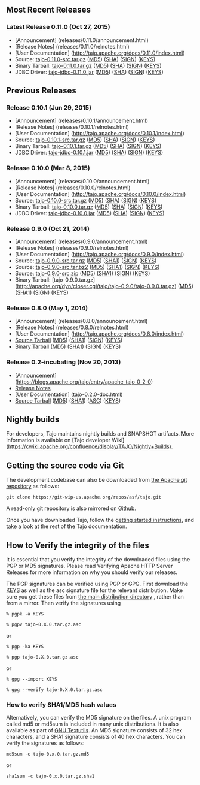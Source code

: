<!--
  Licensed to the Apache Software Foundation (ASF) under one
  or more contributor license agreements.  See the NOTICE file
  distributed with this work for additional information
  regarding copyright ownership.  The ASF licenses this file
  to you under the Apache License, Version 2.0 (the
  "License"); you may not use this file except in compliance
  with the License.  You may obtain a copy of the License at

      http://www.apache.org/licenses/LICENSE-2.0

  Unless required by applicable law or agreed to in writing, software
  distributed under the License is distributed on an "AS IS" BASIS,
  WITHOUT WARRANTIES OR CONDITIONS OF ANY KIND, either express or implied.
  See the License for the specific language governing permissions and
  limitations under the License.
-->

## Most Recent Releases

### Latest Release 0.11.0 (Oct 27, 2015)

 * [Announcement] (releases/0.11.0/announcement.html)
 * [Release Notes] (releases/0.11.0/relnotes.html)
 * [User Documentation] (http://tajo.apache.org/docs/0.11.0/index.html)
 * Source: <a href='http://apache.org/dyn/closer.cgi/tajo/tajo-0.11.0/tajo-0.11.0-src.tar.gz' id='tajo-0.11.0-src'>tajo-0.11.0-src.tar.gz</a> ([MD5](http://www.apache.org/dist/tajo/tajo-0.11.0/tajo-0.11.0-src.tar.gz.md5)) ([SHA](http://www.apache.org/dist/tajo/tajo-0.11.0/tajo-0.11.0-src.tar.gz.sha512)) ([SIGN](http://www.apache.org/dist/tajo/tajo-0.11.0/tajo-0.11.0-src.tar.gz.asc)) ([KEYS](http://www.apache.org/dist/tajo/KEYS))
 * Binary Tarball: <a href='http://apache.org/dyn/closer.cgi/tajo/tajo-0.11.0/tajo-0.11.0.tar.gz' id='tajo-0.11.0-bin'>tajo-0.11.0.tar.gz</a> ([MD5](http://www.apache.org/dist/tajo/tajo-0.11.0/tajo-0.11.0.tar.gz.md5)) ([SHA](http://www.apache.org/dist/tajo/tajo-0.11.0/tajo-0.11.0.tar.gz.sha512)) ([SIGN](http://www.apache.org/dist/tajo/tajo-0.11.0/tajo-0.11.0.tar.gz.asc)) ([KEYS](http://www.apache.org/dist/tajo/KEYS))
 * JDBC Driver: <a href='http://apache.org/dyn/closer.cgi/tajo/tajo-0.11.0/tajo-jdbc-0.11.0.jar' id='tajo-jdbc-0.11.0'>tajo-jdbc-0.11.0.jar</a> ([MD5](http://www.apache.org/dist/tajo/tajo-0.11.0/tajo-jdbc-0.11.0.jar.md5)) ([SHA](http://www.apache.org/dist/tajo/tajo-0.11.0/tajo-jdbc-0.11.0.jar.sha512)) ([SIGN](http://www.apache.org/dist/tajo/tajo-0.11.0/tajo-jdbc-0.11.0.jar.asc)) ([KEYS](http://www.apache.org/dist/tajo/KEYS))

## Previous Releases

### Release 0.10.1 (Jun 29, 2015)

 * [Announcement] (releases/0.10.1/announcement.html)
 * [Release Notes] (releases/0.10.1/relnotes.html)
 * [User Documentation] (http://tajo.apache.org/docs/0.10.1/index.html)
 * Source: <a href='http://apache.org/dyn/closer.cgi/tajo/tajo-0.10.1/tajo-0.10.1-src.tar.gz' id='tajo-0.10.1-src'>tajo-0.10.1-src.tar.gz</a> ([MD5](http://www.apache.org/dist/tajo/tajo-0.10.1/tajo-0.10.1-src.tar.gz.md5)) ([SHA](http://www.apache.org/dist/tajo/tajo-0.10.1/tajo-0.10.1-src.tar.gz.sha512)) ([SIGN](http://www.apache.org/dist/tajo/tajo-0.10.1/tajo-0.10.1-src.tar.gz.asc)) ([KEYS](http://www.apache.org/dist/tajo/KEYS))
 * Binary Tarball: <a href='http://apache.org/dyn/closer.cgi/tajo/tajo-0.10.1/tajo-0.10.1.tar.gz' id='tajo-0.10.1-bin'>tajo-0.10.1.tar.gz</a> ([MD5](http://www.apache.org/dist/tajo/tajo-0.10.1/tajo-0.10.1.tar.gz.md5)) ([SHA](http://www.apache.org/dist/tajo/tajo-0.10.1/tajo-0.10.1.tar.gz.sha512)) ([SIGN](http://www.apache.org/dist/tajo/tajo-0.10.1/tajo-0.10.1.tar.gz.asc)) ([KEYS](http://www.apache.org/dist/tajo/KEYS))
 * JDBC Driver: <a href='http://apache.org/dyn/closer.cgi/tajo/tajo-0.10.1/tajo-jdbc-0.10.1.jar' id='tajo-jdbc-0.10.1'>tajo-jdbc-0.10.1.jar</a> ([MD5](http://www.apache.org/dist/tajo/tajo-0.10.1/tajo-jdbc-0.10.1.jar.md5)) ([SHA](http://www.apache.org/dist/tajo/tajo-0.10.1/tajo-jdbc-0.10.1.jar.sha512)) ([SIGN](http://www.apache.org/dist/tajo/tajo-0.10.1/tajo-jdbc-0.10.1.jar.asc)) ([KEYS](http://www.apache.org/dist/tajo/KEYS))

### Release 0.10.0 (Mar 8, 2015)

 * [Announcement] (releases/0.10.0/announcement.html)
 * [Release Notes] (releases/0.10.0/relnotes.html)
 * [User Documentation] (http://tajo.apache.org/docs/0.10.0/index.html)
 * Source: <a href='http://apache.org/dyn/closer.cgi/tajo/tajo-0.10.0/tajo-0.10.0-src.tar.gz' id='tajo-0.10.0-src'>tajo-0.10.0-src.tar.gz</a> ([MD5](http://www.apache.org/dist/tajo/tajo-0.10.0/tajo-0.10.0-src.tar.gz.md5)) ([SHA](http://www.apache.org/dist/tajo/tajo-0.10.0/tajo-0.10.0-src.tar.gz.sha)) ([SIGN](http://www.apache.org/dist/tajo/tajo-0.10.0/tajo-0.10.0-src.tar.gz.asc)) ([KEYS](http://www.apache.org/dist/tajo/KEYS))
 * Binary Tarball: <a href='http://apache.org/dyn/closer.cgi/tajo/tajo-0.10.0/tajo-0.10.0.tar.gz' id='tajo-0.10.0-bin'>tajo-0.10.0.tar.gz</a> ([MD5](http://www.apache.org/dist/tajo/tajo-0.10.0/tajo-0.10.0.tar.gz.md5)) ([SHA](http://www.apache.org/dist/tajo/tajo-0.10.0/tajo-0.10.0.tar.gz.sha)) ([SIGN](http://www.apache.org/dist/tajo/tajo-0.10.0/tajo-0.10.0.tar.gz.asc)) ([KEYS](http://www.apache.org/dist/tajo/KEYS))
 * JDBC Driver: <a href='http://apache.org/dyn/closer.cgi/tajo/tajo-0.10.0/tajo-jdbc-0.10.0.jar' id='tajo-jdbc-0.10.0'>tajo-jdbc-0.10.0.jar</a> ([MD5](http://www.apache.org/dist/tajo/tajo-0.10.0/tajo-jdbc-0.10.0.jar.md5)) ([SHA](http://www.apache.org/dist/tajo/tajo-0.10.0/tajo-jdbc-0.10.0.jar.sha)) ([SIGN](http://www.apache.org/dist/tajo/tajo-0.10.0/tajo-jdbc-0.10.0.jar.asc)) ([KEYS](http://www.apache.org/dist/tajo/KEYS))

### Release 0.9.0 (Oct 21, 2014)

 * [Announcement] (releases/0.9.0/announcement.html)
 * [Release Notes] (releases/0.9.0/relnotes.html)
 * [User Documentation] (http://tajo.apache.org/docs/0.9.0/index.html)
 * Source: [tajo-0.9.0-src.tar.gz](http://apache.org/dyn/closer.cgi/tajo/tajo-0.9.0/tajo-0.9.0-src.tar.gz) ([MD5](http://www.apache.org/dist/tajo/tajo-0.9.0/tajo-0.9.0-src.tar.gz.md5)) ([SHA1](http://www.apache.org/dist/tajo/tajo-0.9.0/tajo-0.9.0-src.tar.gz.sha)) ([SIGN](http://www.apache.org/dist/tajo/tajo-0.9.0/tajo-0.9.0-src.tar.gz.asc)) ([KEYS](http://www.apache.org/dist/tajo/KEYS))
 * Source: [tajo-0.9.0-src.tar.bz2](http://apache.org/dyn/closer.cgi/tajo/tajo-0.9.0/tajo-0.9.0-src.tar.bz2) ([MD5](http://www.apache.org/dist/tajo/tajo-0.9.0/tajo-0.9.0-src.tar.bz2.md5)) ([SHA1](http://www.apache.org/dist/tajo/tajo-0.9.0/tajo-0.9.0-src.tar.bz2.sha)) ([SIGN](http://www.apache.org/dist/tajo/tajo-0.9.0/tajo-0.9.0-src.tar.bz2.asc)) ([KEYS](http://www.apache.org/dist/tajo/KEYS))
 * Source: [tajo-0.9.0-src.zip](http://apache.org/dyn/closer.cgi/tajo/tajo-0.9.0/tajo-0.9.0-src.zip) ([MD5](http://www.apache.org/dist/tajo/tajo-0.9.0/tajo-0.9.0-src.zip.md5)) ([SHA1](http://www.apache.org/dist/tajo/tajo-0.9.0/tajo-0.9.0-src.zip.sha)) ([SIGN](http://www.apache.org/dist/tajo/tajo-0.9.0/tajo-0.9.0-src.zip.asc)) ([KEYS](http://www.apache.org/dist/tajo/KEYS))
 * Binary Tarball: [tajo-0.9.0.tar.gz] (http://apache.org/dyn/closer.cgi/tajo/tajo-0.9.0/tajo-0.9.0.tar.gz) ([MD5](http://www.apache.org/dist/tajo/tajo-0.9.0/tajo-0.9.0.tar.gz.md5)) ([SHA1](http://www.apache.org/dist/tajo/tajo-0.9.0/tajo-0.9.0.tar.gz.sha)) ([SIGN](http://www.apache.org/dist/tajo/tajo-0.9.0/tajo-0.9.0.tar.gz.asc)) ([KEYS](http://www.apache.org/dist/tajo/KEYS))


### Release 0.8.0 (May 1, 2014)

 * [Announcement] (releases/0.8.0/announcement.html)
 * [Release Notes] (releases/0.8.0/relnotes.html)
 * [User Documentation] (http://tajo.apache.org/docs/0.8.0/index.html)
 * [Source Tarball](http://apache.org/dyn/closer.cgi/tajo/tajo-0.8.0/tajo-0.8.0-src.tar.gz) ([MD5](http://www.apache.org/dist/tajo/tajo-0.8.0/tajo-0.8.0-src.tar.gz.md5)) ([SHA1](http://www.apache.org/dist/tajo/tajo-0.8.0/tajo-0.8.0-src.tar.gz.sha)) ([SIGN](http://www.apache.org/dist/tajo/tajo-0.8.0/tajo-0.8.0-src.tar.gz.asc)) ([KEYS](http://www.apache.org/dist/tajo/KEYS))
 * [Binary Tarball](http://apache.org/dyn/closer.cgi/tajo/tajo-0.8.0/tajo-0.8.0.tar.gz) ([MD5](http://www.apache.org/dist/tajo/tajo-0.8.0/tajo-0.8.0.tar.gz.md5)) ([SHA1](http://www.apache.org/dist/tajo/tajo-0.8.0/tajo-0.8.0.tar.gz.sha)) ([SIGN](http://www.apache.org/dist/tajo/tajo-0.8.0/tajo-0.8.0.tar.gz.asc)) ([KEYS](http://www.apache.org/dist/tajo/KEYS))

### Release 0.2-incubating (Nov 20, 2013)
 * [Announcement] (https://blogs.apache.org/tajo/entry/apache_tajo_0_2_0)
 * [Release Notes](http://s.apache.org/tajo-0.2-release-notes)
 * [User Documentation] (tajo-0.2.0-doc.html)
 * [Source Tarball](http://apache.org/dyn/closer.cgi/tajo/tajo-0.2.0-incubating/tajo-0.2.0-incubating-src.tar.gz) ([MD5](http://www.apache.org/dist/tajo/tajo-0.2.0-incubating/tajo-0.2.0-incubating-src.tar.gz.md5)) ([SHA1](http://www.apache.org/dist/tajo/tajo-0.2.0-incubating/tajo-0.2.0-incubating-src.tar.gz.sha1)) ([ASC](http://www.apache.org/dist/tajo/tajo-0.2.0-incubating/tajo-0.2.0-incubating-src.tar.gz.asc)) ([KEYS](http://www.apache.org/dist/tajo/KEYS))

## Nightly builds

For developers, Tajo maintains nightly builds and SNAPSHOT artifacts. More information is available on [Tajo developer Wiki] (https://cwiki.apache.org/confluence/display/TAJO/Nightly+Builds).

## Getting the source code via Git

The development codebase can also be downloaded from [the Apache git repository](https://git-wip-us.apache.org/repos/asf/tajo.git) as follows:

```
git clone https://git-wip-us.apache.org/repos/asf/tajo.git
```

A read-only git repository is also mirrored on [Github](https://github.com/apache/tajo).

Once you have downloaded Tajo, follow the [getting started instructions](http://tajo.apache.org/docs/current/getting_started.html), and take a look at the rest of the Tajo documentation.

## <a name="Verification"></a>How to Verify the integrity of the files

It is essential that you verify the integrity of the downloaded files using the PGP or MD5 signatures. Please read Verifying Apache HTTP Server Releases for more information on why you should verify our releases.

The PGP signatures can be verified using PGP or GPG. First download the [KEYS](http://www.apache.org/dist/tajo/KEYS) as well as the asc signature file for the relevant distribution. Make sure you get these files from [the main distribution directory](http://www.apache.org/dist/tajo/) , rather than from a mirror. Then verify the signatures using

```
% pgpk -a KEYS

% pgpv tajo-0.X.0.tar.gz.asc
```

or


``` 
% pgp -ka KEYS

% pgp tajo-0.X.0.tar.gz.asc
```

or 

```
% gpg --import KEYS

% gpg --verify tajo-0.X.0.tar.gz.asc
```

### How to verify SHA1/MD5 hash values

Alternatively, you can verify the MD5 signature on the files. A unix program called md5 or md5sum is included in many unix distributions. It is also available as part of [GNU Textutils](http://www.gnu.org/software/textutils/textutils.html). An MD5 signature consists of 32 hex characters, and a SHA1 signature consists of 40 hex characters. You can verify the signatures as follows:

```
md5sum -c tajo-0.x.0.tar.gz.md5
```

or

```
sha1sum -c tajo-0.x.0.tar.gz.sha1
```
